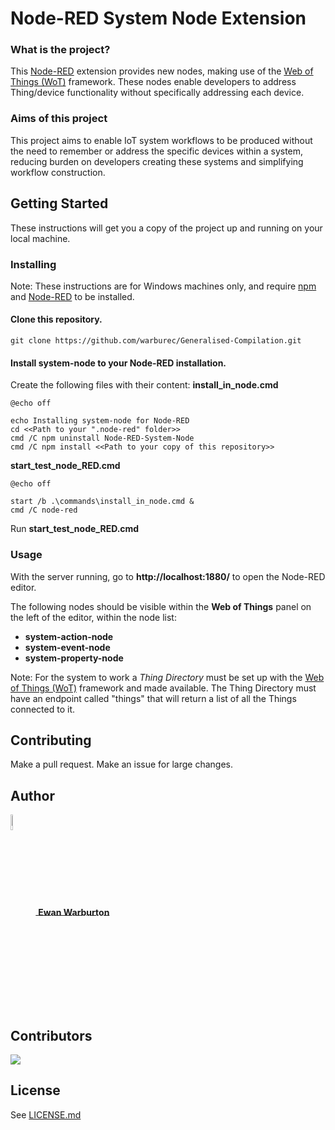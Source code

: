 # Node-RED System Node Extension

### What is the project?

This [Node-RED](https://nodered.org/) extension provides new nodes, making use of the [Web of Things (WoT)](https://www.w3.org/WoT/) framework. These nodes enable developers to address Thing/device functionality without specifically addressing each device.

### Aims of this project

This project aims to enable IoT system workflows to be produced without the need to remember or address the specific devices within a system, reducing burden on developers creating these systems and simplifying workflow construction.

## Getting Started

These instructions will get you a copy of the project up and running on your local machine.

### Installing
Note: These instructions are for Windows machines only, and require [npm](https://www.npmjs.com/) and [Node-RED](https://nodered.org/) to be installed.

#### Clone this repository.

```
git clone https://github.com/warburec/Generalised-Compilation.git
```

#### Install system-node to your Node-RED installation.

Create the following files with their content:
**install_in_node.cmd**
```
@echo off

echo Installing system-node for Node-RED
cd <<Path to your ".node-red" folder>>
cmd /C npm uninstall Node-RED-System-Node
cmd /C npm install <<Path to your copy of this repository>>
```

**start_test_node_RED.cmd**
```
@echo off

start /b .\commands\install_in_node.cmd &
cmd /C node-red
```

Run **start_test_node_RED.cmd**

### Usage
With the server running, go to **http://localhost:1880/** to open the Node-RED editor.

The following nodes should be visible within the **Web of Things** panel on the left of the editor, within the node list:
- **system-action-node**
- **system-event-node**
- **system-property-node**

Note: For the system to work a *Thing Directory* must be set up with the [Web of Things (WoT)](https://www.w3.org/WoT/) framework and made available. The Thing Directory must have an endpoint called "things" that will return a list of all the Things connected to it.

## Contributing

Make a pull request. Make an issue for large changes.

## Author

<a href="https://github.com/warburec">
    <span style="display: block;">
        <img src="https://images.weserv.nl/?url=avatars.githubusercontent.com/u/77669019?v=4&fit=cover&mask=circle&maxage=7d" style="width:8%;height:8%;vertical-align: middle;"/>
        <b style="vertical-align: middle;">Ewan Warburton</b>
    </span>
</a>

## Contributors

<a href="https://github.com/warburec//Node-RED-System-Node/graphs/contributors">
  <img src="https://contrib.rocks/image?repo=warburec//Node-RED-System-Node" />
</a>

## License

See [LICENSE.md](LICENSE.md)
